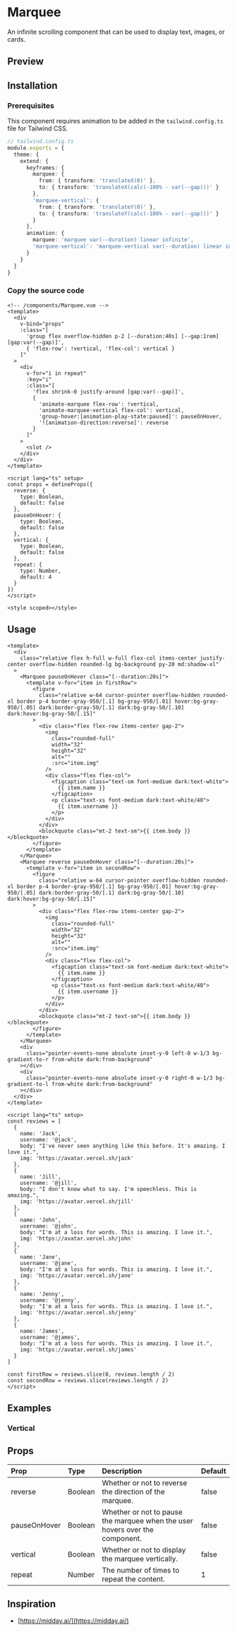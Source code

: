 # Marquee

An infinite scrolling component that can be used to display text, images, or cards.

## Preview

<Playground url="/playground/marquee"></Playground>

## Installation

### Prerequisites

This component requires animation to be added in the `tailwind.config.ts` file for Tailwind CSS.

```ts
// tailwind.config.ts
module.exports = {
  theme: {
    extend: {
      keyframes: {
        marquee: {
          from: { transform: 'translateX(0)' },
          to: { transform: 'translateX(calc(-100% - var(--gap)))' }
        },
        'marquee-vertical': {
          from: { transform: 'translateY(0)' },
          to: { transform: 'translateY(calc(-100% - var(--gap)))' }
        }
      },
      animation: {
        marquee: 'marquee var(--duration) linear infinite',
        'marquee-vertical': 'marquee-vertical var(--duration) linear infinite'
      }
    }
  }
}
```

### Copy the source code

<CollapseCodeWrapper>

```vue
<!-- /components/Marquee.vue -->
<template>
  <div
    v-bind="props"
    :class="[
      'group flex overflow-hidden p-2 [--duration:40s] [--gap:1rem] [gap:var(--gap)]',
      { 'flex-row': !vertical, 'flex-col': vertical }
    ]"
  >
    <div
      v-for="i in repeat"
      :key="i"
      :class="[
        'flex shrink-0 justify-around [gap:var(--gap)]',
        {
          'animate-marquee flex-row': !vertical,
          'animate-marquee-vertical flex-col': vertical,
          'group-hover:[animation-play-state:paused]': pauseOnHover,
          '![animation-direction:reverse]': reverse
        }
      ]"
    >
      <slot />
    </div>
  </div>
</template>

<script lang="ts" setup>
const props = defineProps({
  reverse: {
    type: Boolean,
    default: false
  },
  pauseOnHover: {
    type: Boolean,
    default: false
  },
  vertical: {
    type: Boolean,
    default: false
  },
  repeat: {
    type: Number,
    default: 4
  }
})
</script>

<style scoped></style>
```

</CollapseCodeWrapper>

## Usage

<CollapseCodeWrapper>

```vue
<template>
  <div
    class="relative flex h-full w-full flex-col items-center justify-center overflow-hidden rounded-lg bg-background py-20 md:shadow-xl"
  >
    <Marquee pauseOnHover class="[--duration:20s]">
      <template v-for="item in firstRow">
        <figure
          class="relative w-64 cursor-pointer overflow-hidden rounded-xl border p-4 border-gray-950/[.1] bg-gray-950/[.01] hover:bg-gray-950/[.05] dark:border-gray-50/[.1] dark:bg-gray-50/[.10] dark:hover:bg-gray-50/[.15]"
        >
          <div class="flex flex-row items-center gap-2">
            <img
              class="rounded-full"
              width="32"
              height="32"
              alt=""
              :src="item.img"
            />
            <div class="flex flex-col">
              <figcaption class="text-sm font-medium dark:text-white">
                {{ item.name }}
              </figcaption>
              <p class="text-xs font-medium dark:text-white/40">
                {{ item.username }}
              </p>
            </div>
          </div>
          <blockquote class="mt-2 text-sm">{{ item.body }}</blockquote>
        </figure>
      </template>
    </Marquee>
    <Marquee reverse pauseOnHover class="[--duration:20s]">
      <template v-for="item in secondRow">
        <figure
          class="relative w-64 cursor-pointer overflow-hidden rounded-xl border p-4 border-gray-950/[.1] bg-gray-950/[.01] hover:bg-gray-950/[.05] dark:border-gray-50/[.1] dark:bg-gray-50/[.10] dark:hover:bg-gray-50/[.15]"
        >
          <div class="flex flex-row items-center gap-2">
            <img
              class="rounded-full"
              width="32"
              height="32"
              alt=""
              :src="item.img"
            />
            <div class="flex flex-col">
              <figcaption class="text-sm font-medium dark:text-white">
                {{ item.name }}
              </figcaption>
              <p class="text-xs font-medium dark:text-white/40">
                {{ item.username }}
              </p>
            </div>
          </div>
          <blockquote class="mt-2 text-sm">{{ item.body }}</blockquote>
        </figure>
      </template>
    </Marquee>
    <div
      class="pointer-events-none absolute inset-y-0 left-0 w-1/3 bg-gradient-to-r from-white dark:from-background"
    ></div>
    <div
      class="pointer-events-none absolute inset-y-0 right-0 w-1/3 bg-gradient-to-l from-white dark:from-background"
    ></div>
  </div>
</template>

<script lang="ts" setup>
const reviews = [
  {
    name: 'Jack',
    username: '@jack',
    body: "I've never seen anything like this before. It's amazing. I love it.",
    img: 'https://avatar.vercel.sh/jack'
  },
  {
    name: 'Jill',
    username: '@jill',
    body: "I don't know what to say. I'm speechless. This is amazing.",
    img: 'https://avatar.vercel.sh/jill'
  },
  {
    name: 'John',
    username: '@john',
    body: "I'm at a loss for words. This is amazing. I love it.",
    img: 'https://avatar.vercel.sh/john'
  },
  {
    name: 'Jane',
    username: '@jane',
    body: "I'm at a loss for words. This is amazing. I love it.",
    img: 'https://avatar.vercel.sh/jane'
  },
  {
    name: 'Jenny',
    username: '@jenny',
    body: "I'm at a loss for words. This is amazing. I love it.",
    img: 'https://avatar.vercel.sh/jenny'
  },
  {
    name: 'James',
    username: '@james',
    body: "I'm at a loss for words. This is amazing. I love it.",
    img: 'https://avatar.vercel.sh/james'
  }
]

const firstRow = reviews.slice(0, reviews.length / 2)
const secondRow = reviews.slice(reviews.length / 2)
</script>
```

</CollapseCodeWrapper>

## Examples

### Vertical

<Playground url="/playground/marquee-vertical"></Playground>

## Props

| Prop         | Type    | Description                                                                  | Default |
| :----------- | :------ | :--------------------------------------------------------------------------- | :------ |
| reverse      | Boolean | Whether or not to reverse the direction of the marquee.                      | false   |
| pauseOnHover | Boolean | Whether or not to pause the marquee when the user hovers over the component. | false   |
| vertical     | Boolean | Whether or not to display the marquee vertically.                            | false   |
| repeat       | Number  | The number of times to repeat the content.                                   | 1       |

## Inspiration

- [https://midday.ai/](https://midday.ai/)
